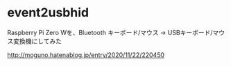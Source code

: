 # event2usbhid
Raspberry Pi Zero Wを、Bluetooth キーボード/マウス → USBキーボード/マウス変換機にしてみた


http://moguno.hatenablog.jp/entry/2020/11/22/220450

